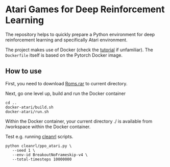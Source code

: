 # Atari Games for Deep Reinforcement Learning

The repository helps to quickly prepare a Python environment for deep
reinforcement learning and specifically Atari environment.

The project makes use of Docker (check the
[tutorial](https://www.docker.com/101-tutorial/) if unfamiliar). The
`Dockerfile` itself is based on the Pytorch Docker image.


## How to use

First, you need to download
[Roms.rar](http://www.atarimania.com/rom_collection_archive_atari_2600_roms.html)
to current directory.

Next, go one level up, build and run the Docker container

    cd ..
    docker-atari/build.sh
    docker-atari/run.sh

Within the Docker container, your current directory ./ is available from /workspace
within the Docker container.

Test e.g. running [cleanrl](https://github.com/vwxyzjn/cleanrl) scripts.

    python cleanrl/ppo_atari.py \
       --seed 1 \
       --env-id BreakoutNoFrameskip-v4 \
       --total-timesteps 10000000

